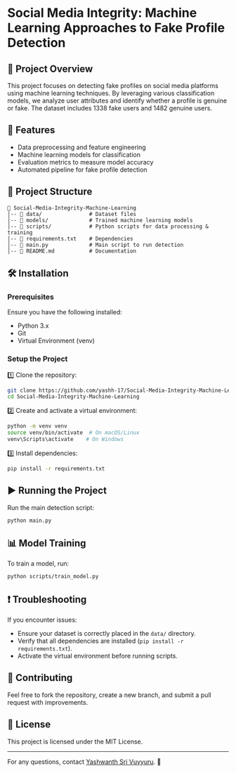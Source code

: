 # Social Media Integrity: Machine Learning Approaches to Fake Profile Detection

## 📌 Project Overview
This project focuses on detecting fake profiles on social media platforms using machine learning techniques. By leveraging various classification models, we analyze user attributes and identify whether a profile is genuine or fake. The dataset includes 1338 fake users and 1482 genuine users.

## 🚀 Features
- Data preprocessing and feature engineering
- Machine learning models for classification
- Evaluation metrics to measure model accuracy
- Automated pipeline for fake profile detection

## 📂 Project Structure
```
📁 Social-Media-Integrity-Machine-Learning
│-- 📂 data/               # Dataset files
│-- 📂 models/             # Trained machine learning models
│-- 📂 scripts/            # Python scripts for data processing & training
│-- 📜 requirements.txt    # Dependencies
│-- 📜 main.py             # Main script to run detection
│-- 📜 README.md           # Documentation
```

## 🛠️ Installation
### **Prerequisites**
Ensure you have the following installed:
- Python 3.x
- Git
- Virtual Environment (venv)

### **Setup the Project**
1️⃣ Clone the repository:
```bash
git clone https://github.com/yashh-17/Social-Media-Integrity-Machine-Learning--Approaches-to-Fake-Profile-Detection.git
cd Social-Media-Integrity-Machine-Learning
```

2️⃣ Create and activate a virtual environment:
```bash
python -m venv venv
source venv/bin/activate  # On macOS/Linux
venv\Scripts\activate    # On Windows
```

3️⃣ Install dependencies:
```bash
pip install -r requirements.txt
```

## ▶️ Running the Project
Run the main detection script:
```bash
python main.py
```

## 📊 Model Training
To train a model, run:
```bash
python scripts/train_model.py
```

## ❗ Troubleshooting
If you encounter issues:
- Ensure your dataset is correctly placed in the `data/` directory.
- Verify that all dependencies are installed (`pip install -r requirements.txt`).
- Activate the virtual environment before running scripts.

## 🤝 Contributing
Feel free to fork the repository, create a new branch, and submit a pull request with improvements.

## 📜 License
This project is licensed under the MIT License.

---
For any questions, contact [Yashwanth Sri Vuyyuru](mailto:yaswanthvuyyuru@gmail.com). 🚀


